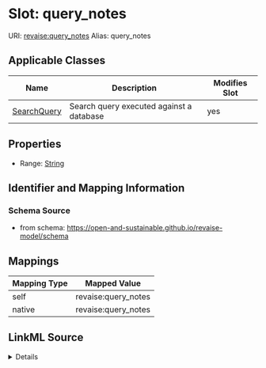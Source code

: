 

# Slot: query_notes 



URI: [revaise:query_notes](https://open-and-sustainable.github.io/revaise-model/schema/query_notes)
Alias: query_notes

<!-- no inheritance hierarchy -->





## Applicable Classes

| Name | Description | Modifies Slot |
| --- | --- | --- |
| [SearchQuery](SearchQuery.md) | Search query executed against a database |  yes  |






## Properties

* Range: [String](String.md)




## Identifier and Mapping Information






### Schema Source


* from schema: https://open-and-sustainable.github.io/revaise-model/schema




## Mappings

| Mapping Type | Mapped Value |
| ---  | ---  |
| self | revaise:query_notes |
| native | revaise:query_notes |




## LinkML Source

<details>
```yaml
name: query_notes
from_schema: https://open-and-sustainable.github.io/revaise-model/schema
rank: 1000
alias: query_notes
domain_of:
- SearchQuery
range: string

```
</details>